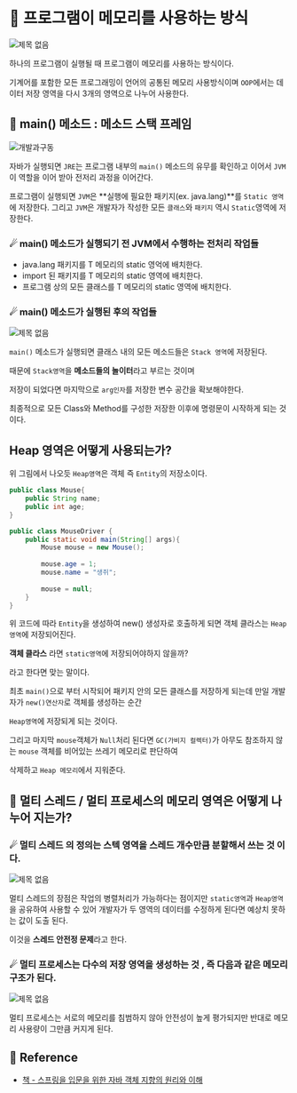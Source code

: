 
# 🚀 프로그램이 메모리를 사용하는 방식

![제목 없음](https://user-images.githubusercontent.com/65659478/157267971-53546cd6-8889-41c3-bf36-ea2821384140.png)

하나의 프로그램이 실행될 때 프로그램이 메모리를 사용하는 방식이다.

기계어를 포함한 모든 프로그래밍이 언어의 공통된 메모리 사용방식이며 `OOP`에서는 데이터 저장 영역을 다시 3개의 영역으로 나누어
사용한다.

## 🌠 main() 메소드 : 메소드 스택 프레임

![개발과구동](https://user-images.githubusercontent.com/65659478/157253014-b6cd6aa2-9a2d-4765-9407-66731aa3958a.jpg)

자바가 실행되면 `JRE`는 프로그램 내부의 `main()` 메소드의 유무를 확인하고 
이어서 `JVM`이 역할을 이어 받아 전저리 과정을 이어간다.

프로그램이 실행되면 `JVM`은 **실행에 필요한 패키지(ex. java.lang)**를 `Static 영역`에 저장한다.
그리고 `JVM`은 개발자가 작성한 모든 `클래스`와 `패키지` 역시 `Static`영역에 저장한다.

### ☄ main() 메소드가 실행되기 전 JVM에서 수행하는 전처리 작업들

- java.lang 패키지를 T 메모리의 static 영억에 배치한다.
- import 된 패키지를 T 메모리의 static 영역에 배치한다.
- 프로그램 상의 모든 클래스를 T 메모리의 static 영역에 배치한다.

### ☄ main() 메소드가 실행된 후의 작업들

![제목 없음](https://user-images.githubusercontent.com/65659478/157868098-01a4cd87-8938-4420-8fee-d2a611574ee9.png)


`main()` 메소드가 실행되면 클래스 내의 모든 메소드들은 `Stack 영역`에 저장된다.

때문에 `Stack영역`을 **메소드들의 놀이터**라고 부르는 것이며 

저장이 되었다면 마지막으로 `arg인자`를 저장한 변수 공간을 확보해야한다.

최종적으로 모든 Class와 Method를 구성한 저장한 이후에 명령문이 시작하게 되는 것이다.

## Heap 영역은 어떻게 사용되는가?

위 그림에서 나오듯 `Heap영역`은 객체 즉 `Entity`의 저장소이다.

```java
public class Mouse{
    public String name;
    public int age;
}

public class MouseDriver {
    public static void main(String[] args){
        Mouse mouse = new Mouse();
        
        mouse.age = 1;
        mouse.name = "생쥐";
        
        mouse = null;
    }
}
```


위 코드에 따라 `Entity`을 생성하여 new() 생성자로 호출하게 되면 
객체 클라스는 `Heap영역`에 저장되어진다.

**객체 클라스** 라면 `static영역`에 저장되어야하지 않을까?

라고 한다면 맞는 말이다.

최초 `main()`으로 부터 시작되어 패키지 안의 모든 클래스를 저장하게 되는데
만일 개발자가 `new()연산자`로 객체를 생성하는 순간

`Heap영역`에 저장되게 되는 것이다.

그리고 마지막 `mouse`객체가 `Null`처리 된다면 `GC(가비지 컬렉터)`가 아무도 참조하지 않는 `mouse` 객체를 비어있는 쓰레기 메모리로 판단하여

삭제하고 `Heap 메모리`에서 지워준다.

## 🌠 멀티 스레드 / 멀티 프로세스의 메모리 영역은 어떻게 나누어 지는가?

### ☄ 멀티 스레드 의 정의는 **스텍 영역을 스레드 개수만큼 분할해서 쓰는 것** 이다.

![제목 없음](https://user-images.githubusercontent.com/65659478/157871030-128582fc-55fe-4847-a944-68cd7b34cf70.png)

멀티 스레드의 장점은 작업의 병렬처리가 가능하다는 점이지만 `static영역`과 `Heap영역`을 공유하여 사용할 수 있어
개발자가 두 영역의 데이터를 수정하게 된다면 예상치 못하는 값이 도출 된다.

이것을 **스레드 안전정 문제**라고 한다.

### ☄ 멀티 프로세스는 **다수의 저장 영역을 생성하는 것** , 즉 다음과 같은 메모리 구조가 된다.

![제목 없음](https://user-images.githubusercontent.com/65659478/157871422-f7df3c96-2f78-404f-8e43-f0ece2db8428.png)

멀티 프로세스는 서로의 메모리를 침범하지 않아 안전성이 높게 평가되지만 반대로 메모리 사용량이 그만큼 커지게 된다.


## 🧾 Reference
- [책 - 스프링을 입문을 위한 자바 객체 지향의 원리와 이해](https://www.aladin.co.kr/shop/wproduct.aspx?ItemId=55641908)